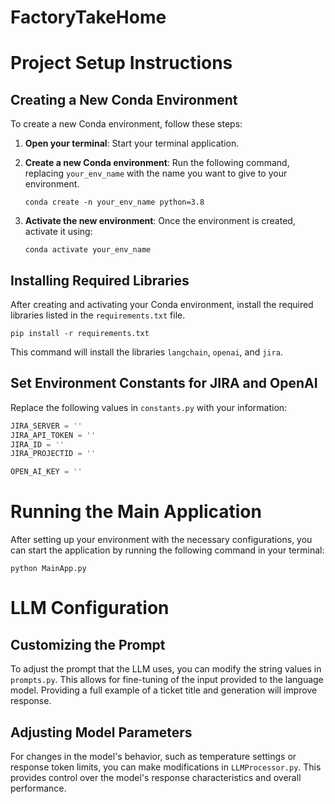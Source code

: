 # FactoryTakeHome

# Project Setup Instructions

## Creating a New Conda Environment

To create a new Conda environment, follow these steps:

1. **Open your terminal**: Start your terminal application.

2. **Create a new Conda environment**: Run the following command, replacing `your_env_name` with the name you want to give to your environment.

   ```
   conda create -n your_env_name python=3.8
   ```

3. **Activate the new environment**: Once the environment is created, activate it using:

   ```
   conda activate your_env_name
   ```

## Installing Required Libraries

After creating and activating your Conda environment, install the required libraries listed in the `requirements.txt` file.


   ```
   pip install -r requirements.txt
   ```

   This command will install the libraries `langchain`, `openai`, and `jira`.

## Set Environment Constants for JIRA and OpenAI

Replace the following values in `constants.py` with your information:

```python
JIRA_SERVER = ''
JIRA_API_TOKEN = ''
JIRA_ID = ''
JIRA_PROJECTID = ''

OPEN_AI_KEY = ''
```

# Running the Main Application

After setting up your environment with the necessary configurations, you can start the application by running the following command in your terminal:

```
python MainApp.py
```

# LLM Configuration

## Customizing the Prompt
To adjust the prompt that the LLM uses, you can modify the string values in `prompts.py`. This allows for fine-tuning of the input provided to the language model. Providing a full example of a  ticket title and generation will improve response.

## Adjusting Model Parameters
For changes in the model's behavior, such as temperature settings or response token limits, you can make modifications in `LLMProcessor.py`. This provides control over the model's response characteristics and overall performance.